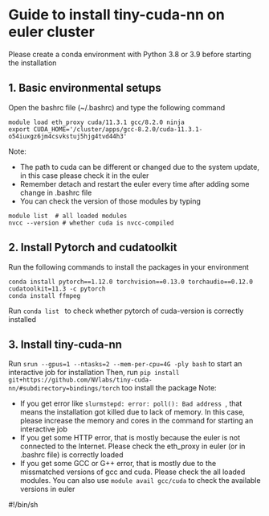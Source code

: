 # Guide to install tiny-cuda-nn on euler cluster
Please create a conda environment with Python 3.8 or 3.9 before starting the installation

## 1. Basic environmental setups
Open the bashrc file (~/.bashrc) and type the following command
```
module load eth_proxy cuda/11.3.1 gcc/8.2.0 ninja
export CUDA_HOME='/cluster/apps/gcc-8.2.0/cuda-11.3.1-o54iuxgz6jm4csvkstuj5hjg4tvd44h3' 
```
Note: 
* The path to cuda can be different or changed due to the system update, in this case please check it in the euler
* Remember detach and restart the euler every time after adding some change in .bashrc file
* You can check the version of those modules by typing
```
module list  # all loaded modules
nvcc --version # whether cuda is nvcc-compiled
```

## 2. Install Pytorch and cudatoolkit
Run the following commands to install the packages in your environment
```
conda install pytorch==1.12.0 torchvision==0.13.0 torchaudio==0.12.0 cudatoolkit=11.3 -c pytorch
conda install ffmpeg
```
Run ```conda list ``` to check whether pytorch of cuda-version is correctly installed

## 3. Install tiny-cuda-nn
Run ```srun --gpus=1 --ntasks=2 --mem-per-cpu=4G -ply bash``` to start an interactive job for installation
Then, run ```pip install git+https://github.com/NVlabs/tiny-cuda-nn/#subdirectory=bindings/torch``` too install the package
Note:
* If you get error like ```slurmstepd: error: poll(): Bad address ```, that means the installation got killed due to lack of memory. In this case, please increase the memory and cores in the command for starting an interactive job
* If you get some HTTP error, that is mostly because the euler is not connected to the Internet. Please check the eth_proxy in euler (or in .bashrc file) is correctly loaded
* If you get some GCC or G++ error, that is mostly due to the missmatched versions of gcc and cuda. Please check the all loaded modules. You can also use 
```module avail gcc/cuda``` to check the available versions in euler


#!/bin/sh
